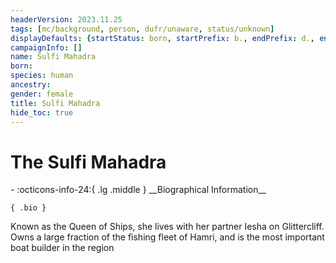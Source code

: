 ```yaml
---
headerVersion: 2023.11.25
tags: [mc/background, person, dufr/unaware, status/unknown]
displayDefaults: {startStatus: born, startPrefix: b., endPrefix: d., endStatus: died}
campaignInfo: []
name: Sulfi Mahadra
born:
species: human
ancestry:
gender: female
title: Sulfi Mahadra
hide_toc: true
---
```

# The Sulfi Mahadra
<div class="grid cards ext-narrow-margin ext-one-column" markdown>
- :octicons-info-24:{ .lg .middle } __Biographical Information__

    { .bio }

</div>


Known as the Queen of Ships, she lives with her partner Iesha on Glittercliff. Owns a large fraction of the fishing fleet of Hamri, and is the most important boat builder in the region
